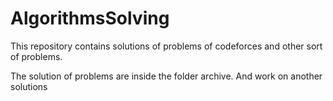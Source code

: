 # AlgorithmsSolving
This repository contains solutions of problems of codeforces and other sort of problems. 



The solution of problems are inside the folder archive. And work on another solutions 
